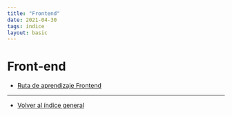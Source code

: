 ```yaml
---
title: "Frontend"
date: 2021-04-30
tags: indice
layout: basic
---
```


# Front-end
- [Ruta de aprendizaje Frontend](../frontend/ruta-de-aprendizaje)

---

- [Volver al índice general](../index)

